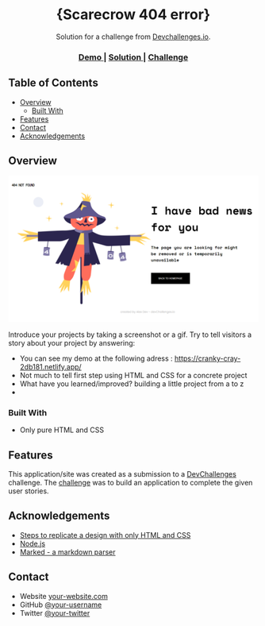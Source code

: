 <!-- Please update value in the {}  -->

<h1 align="center">{Scarecrow 404 error}</h1>

<div align="center">
   Solution for a challenge from  <a href="http://devchallenges.io" target="_blank">Devchallenges.io</a>.
</div>

<div align="center">
  <h3>
    <a href="https://cranky-cray-2db181.netlify.app/">
      Demo
    </a>
    <span> | </span>
    <a href="https://cranky-cray-2db181.netlify.app/">
      Solution
    </a>
    <span> | </span>
    <a href="https://devchallenges.io/challenges/wBunSb7FPrIepJZAg0sY">
      Challenge
    </a>
  </h3>
</div>

<!-- TABLE OF CONTENTS -->

## Table of Contents

- [Overview](#overview)
  - [Built With](#built-with)
- [Features](#features)
- [Contact](#contact)
- [Acknowledgements](#acknowledgements)

<!-- OVERVIEW -->

## Overview

![screenshot](https://github.com/alexandretoullec/404-scarecrow-/blob/main/Capture%20d%E2%80%99%C3%A9cran%202021-04-09%20122035.png)

Introduce your projects by taking a screenshot or a gif. Try to tell visitors a story about your project by answering:

- You can see my demo at the following adress : https://cranky-cray-2db181.netlify.app/
- Not much to tell first step using HTML and CSS for a concrete project
- What have you learned/improved? building a little project from a to z
- 

### Built With

<!-- This section should list any major frameworks that you built your project using. Here are a few examples.-->

- Only pure HTML and CSS

## Features

<!-- List the features of your application or follow the template. Don't share the figma file here :) -->

This application/site was created as a submission to a [DevChallenges](https://devchallenges.io/challenges) challenge. The [challenge](https://devchallenges.io/challenges/wBunSb7FPrIepJZAg0sY) was to build an application to complete the given user stories.


## Acknowledgements

<!-- This section should list any articles or add-ons/plugins that helps you to complete the project. This is optional but it will help you in the future. For exmpale -->

- [Steps to replicate a design with only HTML and CSS](https://devchallenges-blogs.web.app/how-to-replicate-design/)
- [Node.js](https://nodejs.org/)
- [Marked - a markdown parser](https://github.com/chjj/marked)

## Contact

- Website [your-website.com](https://{your-web-site-link})
- GitHub [@your-username](https://{github.com/your-usermame})
- Twitter [@your-twitter](https://{twitter.com/your-username})
